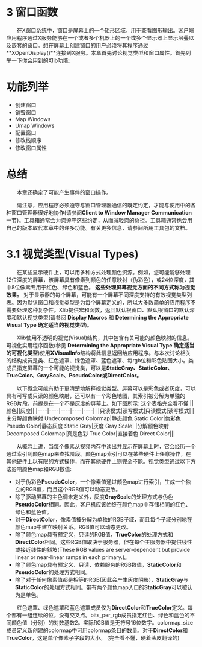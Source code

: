 #  3 窗口函数

&emsp;&emsp;在X窗口系统中，窗口是屏幕上的一个矩形区域，用于查看图形输出。客户端应用程序通过X服务能够在一个或者多个机器上的一个或多个显示器上显示层叠以及嵌套的窗口。想在屏幕上创建窗口的用户必须将其程序通过**XOpenDisplay()**连接到X服务。本章首先讨论视觉类型和窗口属性。首先列举一下你会用到的Xlib功能:

# 功能列举

* 创建窗口
* 销毁窗口
* Map Windows
* Umap Windows
* 配置窗口
* 修改栈顺序
* 修改窗口属性

# 总结
&emsp;&emsp;本章还确定了可能产生事件的窗口操作。  

&emsp;&emsp;请注意，应用程序必须遵守与窗口管理器通信的既定约定，才能与使用中的各种窗口管理器很好地协作(请参阅**Client to Window Manager Communication**一节)。工具箱通常会为您遵守这些约定，从而减轻您的负担。工具箱通常也会用自己的版本取代本章中的许多功能。有关更多信息，请参阅所用工具包的文档。


# 3.1 视觉类型(Visual Types)
&emsp;&emsp;在某些显示硬件上，可以用多种方式处理颜色资源。例如，您可能能够处理12位深度的屏幕，该屏幕具有像素到颜色的任意映射（伪彩色），或24位深度，其中8位像素专用于红色、绿色和蓝色。 **这些处理屏幕视觉方面的不同方式称为视觉效果。** 对于显示器的每个屏幕，可能有一个屏幕不同深度支持的有效视觉类型列表。因为默认窗口和视觉类型是为每个屏幕定义的，所以大多数简单的应用程序不需要处理这种复杂性。Xlib提供宏和函数，返回默认根窗口、默认根窗口的默认深度和默认视觉类型(请参阅 **Display Macros** 和 **Determining the Appropriate Visual Type 确定适当的视觉类型**)。   

&emsp;&emsp;Xlib使用不透明的视觉(Visual)结构，其中包含有关可能的颜色映射的信息。可视化实用程序函数(参见 **Determining the Appropriate Visual Type 确定适当的可视化类型**)使用**XVisualInfo**结构将此信息返回给应用程序。与本次讨论相关的结构成员是类、红色遮罩、绿色遮罩、蓝色遮罩、每rgb位和彩色贴图大小。类成员指定屏幕的一个可能的视觉类，可以是**StaticGray、StaticColor、TrueColor、GrayScale、PseudoColor或DirectColor。**  

&emsp;&emsp;以下概念可能有助于更清楚地解释视觉类型。屏幕可以是彩色或者灰度，可以具有可写或只读的颜色映射，还可以有一个彩色地图，其索引被分解为单独的RGB片段，前提是在一个不是灰度的屏幕上。如下图所示: 这个表格完全看不懂
||颜色||灰度||
|----|----|----|----|----|
||只读模式|读写模式|只读模式|读写模式|
|未分解颜色映射 Undecomposed Colormap|静态颜色 Static Color|伪彩色 Pseudo Color|静态灰度 Static Gray|灰度 Gray Scale|
|分解颜色映射 Decomposed Colormap|真是色彩 True Color|直接着色 Direct Color|||

&emsp;&emsp;从概念上讲，当每个像素从视频内存中读出并显示在屏幕上时，它会经历一个通过索引到颜色map来查找阶段。颜色map索引可以在某些硬件上任意操作，在其他硬件上以有限的方式操作，而在其他硬件上则完全不能。视觉类型通过以下方法影响颜色map和RGB数值:
* 对于伪彩色**PseudoColor**，一个像素值通过颜色map进行索引，生成一个独立的RGB值，而且这个RGB值可以动态更改。
* 除了驱动屏幕的主色调未定义外，灰度**GrayScale**的处理方式与伪色**PseudoColor**相同。因此，客户机应该始终在颜色map中存储相同的红色、绿色和蓝色值。
* 对于**DirectColor**，像素值被分解为单独的RGB子域，而且每个子域分别地在颜色map中建立映射关系。RGB值可以动态更改。
* 除了颜色map具有预定义，只读的RGB值，**TrueColor**的处理方式和**DirectColor**相同。这些RGB值取决于服务器，但在每个主服务器中提供线性或接近线性的斜坡(These RGB values are server-dependent but provide linear or near-linear ramps in each primary.)。
* 除了颜色map具有预定义、只读、依赖服务的RGB数值，**StaticColor**和**PseudoColor**的处理方式相同。
* 除了对于任何像素值都是相等的RGB(因此会产生灰度阴影)，**StaticGray**与**StaticColor**的处理方式相同。带有两个颜色map入口的**StaticGray**可以被认为是单色。

&emsp;&emsp;红色遮罩、绿色遮罩和蓝色遮罩成员仅为**DirectColor**和**TrueColor**定义。每个都有一组连续的位，没有交叉点。bits_per_rgb成员指定红色、绿色和蓝色的不同颜色值（分别）的对数基数2。实际RGB值是无符号16位数字。colormap_size成员定义新创建的colormap中可用colormap条目的数量。对于**DirectColor**和**TrueColor**，这是单个像素子字段的大小。 (完全看不懂，硬着头皮翻译的)
